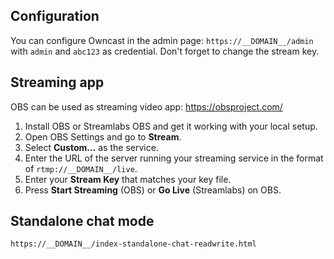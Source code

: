 ## Configuration

You can configure Owncast in the admin page: `https://__DOMAIN__/admin` with `admin` and `abc123` as credential. Don't forget to change the stream key.

## Streaming app

OBS can be used as streaming video app: https://obsproject.com/

1. Install OBS or Streamlabs OBS and get it working with your local setup.
1. Open OBS Settings and go to **Stream**.
1. Select **Custom…** as the service.
1. Enter the URL of the server running your streaming service in the format of `rtmp://__DOMAIN__/live`.
1. Enter your **Stream Key** that matches your key file.
1. Press **Start Streaming** (OBS) or **Go Live** (Streamlabs) on OBS.

## Standalone chat mode

`https://__DOMAIN__/index-standalone-chat-readwrite.html`